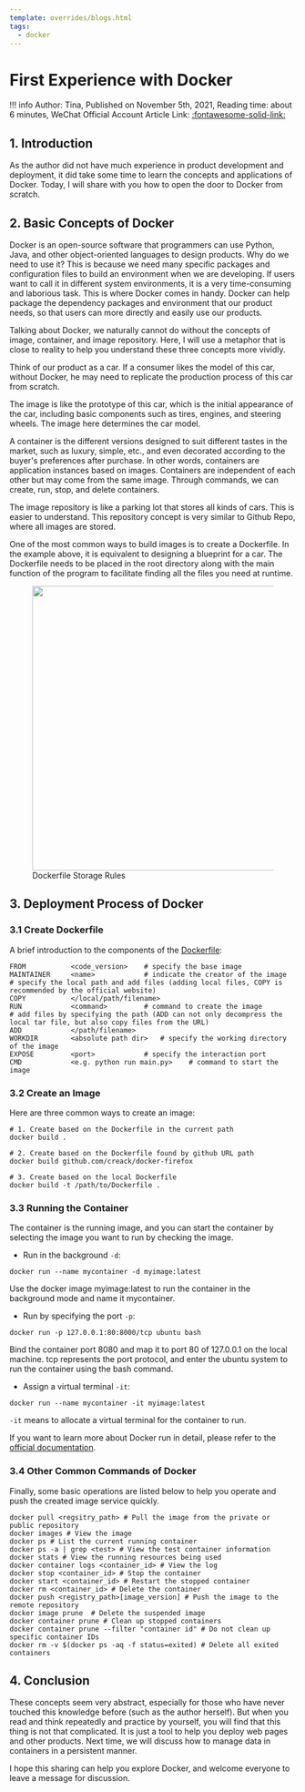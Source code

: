 ```yaml
---
template: overrides/blogs.html
tags:
  - docker
---
```


# First Experience with Docker 

!!! info
    Author: Tina, Published on November 5th, 2021, Reading time: about 6 minutes, WeChat Official Account Article Link: [:fontawesome-solid-link:]()

## 1. Introduction

As the author did not have much experience in product development and deployment, it did take some time to learn the concepts and applications of Docker. Today, I will share with you how to open the door to Docker from scratch.

## 2. Basic Concepts of Docker

Docker is an open-source software that programmers can use Python, Java, and other object-oriented languages to design products. Why do we need to use it? This is because we need many specific packages and configuration files to build an environment when we are developing. If users want to call it in different system environments, it is a very time-consuming and laborious task. This is where Docker comes in handy. Docker can help package the dependency packages and environment that our product needs, so that users can more directly and easily use our products.

Talking about Docker, we naturally cannot do without the concepts of image, container, and image repository. Here, I will use a metaphor that is close to reality to help you understand these three concepts more vividly.

Think of our product as a car. If a consumer likes the model of this car, without Docker, he may need to replicate the production process of this car from scratch.

The image is like the prototype of this car, which is the initial appearance of the car, including basic components such as tires, engines, and steering wheels. The image here determines the car model.

A container is the different versions designed to suit different tastes in the market, such as luxury, simple, etc., and even decorated according to the buyer's preferences after purchase. In other words, containers are application instances based on images. Containers are independent of each other but may come from the same image. Through commands, we can create, run, stop, and delete containers.

The image repository is like a parking lot that stores all kinds of cars. This is easier to understand. This repository concept is very similar to Github Repo, where all images are stored.

One of the most common ways to build images is to create a Dockerfile. In the example above, it is equivalent to designing a blueprint for a car. The Dockerfile needs to be placed in the root directory along with the main function of the program to facilitate finding all the files you need at runtime.

<figure>
  <img src="https://cdn.jsdelivr.net/gh/BulletTech2021/Pics/img/Dockerfile.png" width="500" />
  <figcaption>Dockerfile Storage Rules </figcaption>
</figure>


## 3. Deployment Process of Docker

### 3.1 Create Dockerfile

A brief introduction to the components of the [Dockerfile](https://docs.docker.com/engine/reference/builder/ "Dockerfile"):
```Docker
FROM           <code_version>    # specify the base image
MAINTAINER     <name>            # indicate the creator of the image
# specify the local path and add files (adding local files, COPY is recommended by the official website)
COPY           </local/path/filename>  
RUN            <command>         # command to create the image
# add files by specifying the path (ADD can not only decompress the local tar file, but also copy files from the URL)
ADD            </path/filename>  
WORKDIR        <absolute path dir>   # specify the working directory of the image
EXPOSE         <port>            # specify the interaction port    
CMD            <e.g. python run main.py>    # command to start the image
```

### 3.2 Create an Image

Here are three common ways to create an image:

```Docker
# 1. Create based on the Dockerfile in the current path
docker build .  

# 2. Create based on the Dockerfile found by github URL path
docker build github.com/creack/docker-firefox

# 3. Create based on the local Dockerfile
docker build -t /path/to/Dockerfile .
```

### 3.3 Running the Container

The container is the running image, and you can start the container by selecting the image you want to run by checking the image.

- Run in the background `-d`:
```Docker
docker run --name mycontainer -d myimage:latest  
```
Use the docker image myimage:latest to run the container in the background mode and name it mycontainer.

- Run by specifying the port `-p`:
```Docker
docker run -p 127.0.0.1:80:8000/tcp ubuntu bash
```
Bind the container port 8080 and map it to port 80 of 127.0.0.1 on the local machine. tcp represents the port protocol, and enter the ubuntu system to run the container using the bash command.

- Assign a virtual terminal `-it`:
```Docker
docker run --name mycontainer -it myimage:latest
```
`-it` means to allocate a virtual terminal for the container to run.

If you want to learn more about Docker run in detail, please refer to the [official documentation](https://docs.docker.com/engine/reference/run/ "Docker run refernce").

### 3.4 Other Common Commands of Docker

Finally, some basic operations are listed below to help you operate and push the created image service quickly.

```Docker
docker pull <regsitry_path> # Pull the image from the private or public repository
docker images # View the image
docker ps # List the current running container
docker ps -a | grep <test> # View the test container information
docker stats # View the running resources being used
docker container logs <container_id> # View the log
docker stop <container_id> # Stop the container
docker start <container_id> # Restart the stopped container
docker rm <container_id> # Delete the container
docker push <registry_path>[image_version] # Push the image to the remote repository
docker image prune  # Delete the suspended image
docker container prune # Clean up stopped containers
docker container prune --filter "container id" # Do not clean up specific container IDs
docker rm -v $(docker ps -aq -f status=exited) # Delete all exited containers
```

## 4. Conclusion

These concepts seem very abstract, especially for those who have never touched this knowledge before (such as the author herself). But when you read and think repeatedly and practice by yourself, you will find that this thing is not that complicated. It is just a tool to help you deploy web pages and other products. Next time, we will discuss how to manage data in containers in a persistent manner.

I hope this sharing can help you explore Docker, and welcome everyone to leave a message for discussion.

